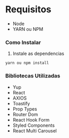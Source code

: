 # Requisitos

- Node
- YARN ou NPM

### Como Instalar

1. Instale as dependencias

```yarn ou npm install
yarn ou npm install
```

### Bibliotecas Utilizadas

- Yup
- React
- AXIOS
- Toastify
- Prop Types
- Router Dom
- React Hook Form
- Styled Components
- React Multi Carousel
